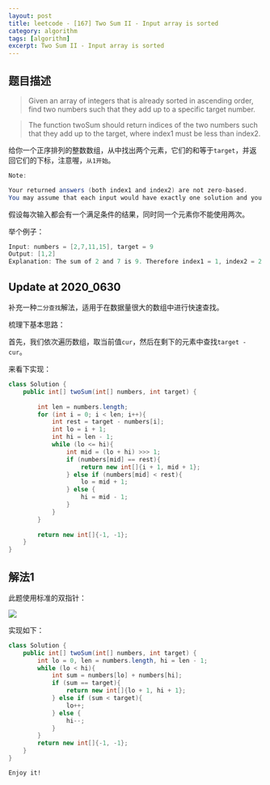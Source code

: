 ```yaml
---
layout: post
title: leetcode - [167] Two Sum II - Input array is sorted
category: algorithm
tags: [algorithm]
excerpt: Two Sum II - Input array is sorted
---
```


## 题目描述  

> Given an array of integers that is already sorted in ascending order, find two numbers such that they add up to a specific target number.  

> The function twoSum should return indices of the two numbers such that they add up to the target, where index1 must be less than index2.  

给你一个正序排列的整数数组，从中找出两个元素，它们的和等于`target`，并返回它们的下标，注意喔，`从1开始`。  

``` java
Note:

Your returned answers (both index1 and index2) are not zero-based.
You may assume that each input would have exactly one solution and you may not use the same element twice.
```

假设每次输入都会有一个满足条件的结果，同时同一个元素你不能使用两次。  


举个例子：  

``` java
Input: numbers = [2,7,11,15], target = 9
Output: [1,2]
Explanation: The sum of 2 and 7 is 9. Therefore index1 = 1, index2 = 2.
```

## Update at 2020_0630  

补充一种`二分查找`解法，适用于在数据量很大的数组中进行快速查找。  

梳理下基本思路：  

首先，我们依次遍历数组，取当前值`cur`，然后在剩下的元素中查找`target - cur`。  

来看下实现：  

``` java
class Solution {
    public int[] twoSum(int[] numbers, int target) {
        
        int len = numbers.length;
        for (int i = 0; i < len; i++){
            int rest = target - numbers[i];
            int lo = i + 1;
            int hi = len - 1;
            while (lo <= hi){
                int mid = (lo + hi) >>> 1;
                if (numbers[mid] == rest){
                    return new int[]{i + 1, mid + 1};
                } else if (numbers[mid] < rest){
                    lo = mid + 1;
                } else {
                    hi = mid - 1;
                }
            }
        }
        
        return new int[]{-1, -1};
    }
}
```


## 解法1

此题使用标准的双指针：  

![](https://yyc-images.oss-cn-beijing.aliyuncs.com/leetcode_167.png)  

实现如下：  

``` java
class Solution {
    public int[] twoSum(int[] numbers, int target) {
        int lo = 0, len = numbers.length, hi = len - 1;
        while (lo < hi){
            int sum = numbers[lo] + numbers[hi];
            if (sum == target){
                return new int[]{lo + 1, hi + 1};
            } else if (sum < target){
                lo++;
            } else {
                hi--;
            }
        }
        return new int[]{-1, -1};
    }
}
```


`Enjoy it!`
